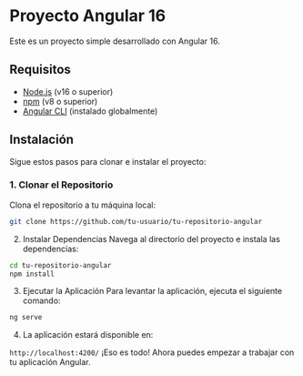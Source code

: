 # Proyecto Angular 16

Este es un proyecto simple desarrollado con Angular 16.

## Requisitos

- [Node.js](https://nodejs.org/) (v16 o superior)
- [npm](https://www.npmjs.com/) (v8 o superior)
- [Angular CLI](https://angular.io/cli) (instalado globalmente)

## Instalación

Sigue estos pasos para clonar e instalar el proyecto:

### 1. **Clonar el Repositorio**

Clona el repositorio a tu máquina local:

```bash
git clone https://github.com/tu-usuario/tu-repositorio-angular
```

2. Instalar Dependencias
Navega al directorio del proyecto e instala las dependencias:

```bash
cd tu-repositorio-angular
npm install
```

3. Ejecutar la Aplicación
Para levantar la aplicación, ejecuta el siguiente comando:

```bash
ng serve
```
4. La aplicación estará disponible en:

`http://localhost:4200/`
¡Eso es todo! Ahora puedes empezar a trabajar con tu aplicación Angular.
